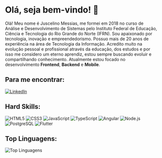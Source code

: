 # Olá, seja bem-vindo! 👋

Olá! Meu nome é Juscelino Messias, me formei em 2018 no curso de Análise e Desenvolvimento de Sistemas pelo Instituto Federal de Educação, Ciência e Tecnologia do Rio Grande do Norte (IFRN). Sou apaixonado por tecnologia, inovação e empreendedorismo. Possuo mais de 20 anos de experiência na área de Tecnologia da Informação. Acredito muito na evolução pessoal e profissional através da educação, dos estudos e por isso me considero um eterno aprendiz, estou sempre buscando evoluir e compartilhando conhecimento. Atualmente estou focado no desenvolvimento **Frontend**, **Backend** e **Mobile**.

## Para me encontrar:
[![LinkedIn](https://img.shields.io/badge/LinkedIn-0077B5?style=for-the-badge&logo=linkedin&logoColor=white)](https://www.linkedin.com/in/juscelino-messias/)

## Hard Skills:
![HTML5](https://img.shields.io/badge/HTML5-E34F26?style=for-the-badge&logo=html5&logoColor=white)
![CSS3](https://img.shields.io/badge/CSS3-1572B6?style=for-the-badge&logo=css3&logoColor=white)
![JavaScript](https://img.shields.io/badge/JavaScript-323330?style=for-the-badge&logo=javascript&logoColor=F7DF1E)
![TypeScript](https://img.shields.io/badge/TypeScript-007ACC?style=for-the-badge&logo=typescript&logoColor=white)
![Angular](https://img.shields.io/badge/Angular-DD0031?style=for-the-badge&logo=angular&logoColor=white)
![Node.js](	https://img.shields.io/badge/Node%20js-339933?style=for-the-badge&logo=nodedotjs&logoColor=white)
![PostgreSQL](https://img.shields.io/badge/PostgreSQL-316192?style=for-the-badge&logo=postgresql&logoColor=white)
![Flutter](https://img.shields.io/badge/Flutter-02569B?style=for-the-badge&logo=flutter&logoColor=white)

## Top Linguagens:
![Top Linguagens](https://github-readme-stats.vercel.app/api/top-langs/?username=juscelinomessias&hide_title=true&hide_border=true)
